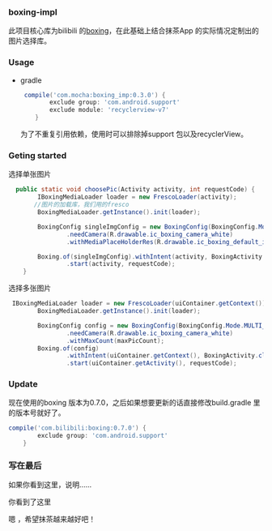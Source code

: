 ### boxing-impl

此项目核心库为bilibili 的[boxing](https://github.com/Bilibili/boxing)，在此基础上结合抹茶App 的实际情况定制出的图片选择库。

### Usage

- gradle

  ```groovy
   compile('com.mocha:boxing_imp:0.3.0') {
          exclude group: 'com.android.support'
          exclude module: 'recyclerview-v7'
      }
  ```

  为了不重复引用依赖，使用时可以排除掉support 包以及recyclerView。

### Geting started

选择单张图片

```java
  public static void choosePic(Activity activity, int requestCode) {
        IBoxingMediaLoader loader = new FrescoLoader(activity);
       //图片的加载库，我们用的fresco
        BoxingMediaLoader.getInstance().init(loader);

        BoxingConfig singleImgConfig = new BoxingConfig(BoxingConfig.Mode.SINGLE_IMG)
                .needCamera(R.drawable.ic_boxing_camera_white)
                .withMediaPlaceHolderRes(R.drawable.ic_boxing_default_image);

        Boxing.of(singleImgConfig).withIntent(activity, BoxingActivity.class)
                .start(activity, requestCode);
    }
```

选择多张图片

```java
 IBoxingMediaLoader loader = new FrescoLoader(uiContainer.getContext());
        BoxingMediaLoader.getInstance().init(loader);

        BoxingConfig config = new BoxingConfig(BoxingConfig.Mode.MULTI_IMG)
                .needCamera(R.drawable.ic_boxing_camera_white)
                .withMaxCount(maxPicCount);
        Boxing.of(config)
                .withIntent(uiContainer.getContext(), BoxingActivity.class)
                .start(uiContainer.getActivity(), requestCode);
```

### Update

现在使用的boxing 版本为0.7.0，之后如果想要更新的话直接修改build.gradle 里的版本号就好了。

```groovy
compile('com.bilibili:boxing:0.7.0') {
        exclude group: 'com.android.support'
    }
```



















### 写在最后

如果你看到这里，说明……



你看到了这里





嗯 ，希望抹茶越来越好吧！